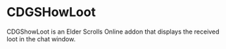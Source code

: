 # CDGSHowLoot
CDGShowLoot is an Elder Scrolls Online addon that displays the received loot in the chat window.
